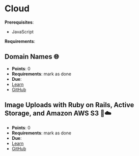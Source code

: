 # Cloud

**Prerequisites**:
- JavaScript

**Requirements**:
<!-- none -->

<!-- TODO: overview -->

<!-- TODO: add render deploy lesson here -->

## Domain Names 🌐
- **Points**: 0
- **Requirements**:  mark as done
- **Due**: 
- [Learn](https://learn.firstdraft.com/lessons/313-rails-domain-names)
- [GitHub](https://github.com/DPI-WE/domain-names)

## Image Uploads with Ruby on Rails, Active Storage, and Amazon AWS S3 🌇☁️
- **Points**: 0
- **Requirements**:  mark as done
- **Due**: 
- [Learn](https://learn.firstdraft.com/lessons/297-rails-active-storage)
- [GitHub](https://github.com/DPI-WE/rails-active-storage)
